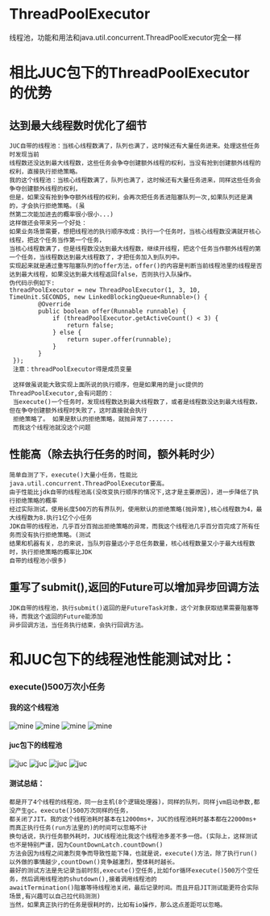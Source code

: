 # ThreadPoolExecutor
 线程池，功能和用法和java.util.concurrent.ThreadPoolExecutor完全一样

    
# 相比JUC包下的ThreadPoolExecutor的优势
## 达到最大线程数时优化了细节
    JUC自带的线程池：当核心线程数满了，队列也满了，这时候还有大量任务进来。处理这些任务时发现当前
    线程数还没达到最大线程数，这些任务会争夺创建额外线程的权利，当没有抢到创建额外线程的权利，直接执行拒绝策略。
    我的这个线程池：当核心线程数满了，队列也满了，这时候还有大量任务进来，同样这些任务会争夺创建额外线程的权利，
    但是，如果没有抢到争夺额外线程的权利，会再次把任务丢进阻塞队列一次,如果队列还是满的，才会执行拒绝策略。(虽
    然第二次能加进去的概率很小很小...)
    这样做还会带来另一个好处：
    如果业务场景需要，想把线程池的执行顺序改成：执行一个任务时，当核心线程数没满就开核心线程，把这个任务当作第一个任务，
    当核心线程数满了，但是线程数没达到最大线程数，继续开线程，把这个任务当作额外线程的第一个任务，当线程数达到最大线程数了，才把任务加入到队列中。
    实现起来就是通过重写阻塞队列的offer方法，offer()的内容是判断当前线程池里的线程是否达到最大线程，如果没达到最大线程返回false，否则执行入队操作。
    伪代码示例如下:
    threadPoolExecutor = new ThreadPoolExecutor(1, 3, 10, TimeUnit.SECONDS, new LinkedBlockingQueue<Runnable>() {
            @Override
            public boolean offer(Runnable runnable) {
                if (threadPoolExecutor.getActiveCount() < 3) {
                    return false;
                } else {
                    return super.offer(runnable);
                }
            }
     });
     注意：threadPoolExecutor得是成员变量
     
     这样做虽说能大致实现上面所说的执行顺序，但是如果用的是juc提供的ThreadPoolExecutor,会有问题的：
     当execute()一个任务时，发现线程数达到最大线程数了，或者是线程数没达到最大线程数，但在争夺创建额外线程时失败了，这时直接就会执行
     拒绝策略了。 如果是默认的拒绝策略，就抛异常了.......
     而我这个线程池就没这个问题



## 性能高（除去执行任务的时间，额外耗时少）
    简单自测了下，execute()大量小任务，性能比java.util.concurrent.ThreadPoolExecutor要高。
    由于性能比jdk自带的线程池高(没改变执行顺序的情况下,这才是主要原因)，进一步降低了执行拒绝策略的概率
    经过实际测试，使用长度500万的有界队列，使用默认的拒绝策略(抛异常),核心线程数为4，最大线程数为8.执行1亿个小任务
    JDK自带的线程池，几乎百分百抛出拒绝策略的异常，而我这个线程池几乎百分百完成了所有任务而没有执行拒绝策略。(测试
    结果和机器有关，总的来说，当队列容量远小于总任务数量，核心线程数量又小于最大线程数时，执行拒绝策略的概率比JDK
    自带的线程池小很多)

## 重写了submit(),返回的Future可以增加异步回调方法
    JDK自带的线程池，执行submit()返回的是FutureTask对象，这个对象获取结果需要阻塞等待，而我这个返回的Future能添加
    异步回调方法，当任务执行结束，会执行回调方法。
    
# 和JUC包下的线程池性能测试对比：
### execute()500万次小任务
#### 我的这个线程池
![mine](https://github.com/65487123/zp-concurrent-lib/raw/master/picture/1f4769fcc8ca510a98b7ad474f7e90b.png)
![mine](https://github.com/65487123/zp-concurrent-lib/raw/master/picture/425f3042b55814a02b208e9dcabf1cd.png)
![mine](https://github.com/65487123/zp-concurrent-lib/raw/master/picture/58efe65e87b35ef04bb2714b24b484f.png)
![mine](https://github.com/65487123/zp-concurrent-lib/raw/master/picture/70e3e47134d8c5bde4d4b3e47bc3420.png)
#### juc包下的线程池
![juc](https://github.com/65487123/zp-concurrent-lib/raw/master/picture/93e14cc0299bf84b91f291e0c37c252.png)
![juc](https://github.com/65487123/zp-concurrent-lib/raw/master/picture/ca68cb92aa49c5aea6d64224dbded69.png)
![juc](https://github.com/65487123/zp-concurrent-lib/raw/master/picture/1c74679f7c13d3309c828e69ed476f0.png)
![juc](https://github.com/65487123/zp-concurrent-lib/raw/master/picture/24355f76a90a795dee35b85e0210fe4.png)
#### 测试总结：
    都是开了4个线程的线程池，同一台主机(8个逻辑处理器)，同样的队列，同样jvm启动参数,都没产生gc。execute()500万次同样的任务，
    都关闭了JIT。我的这个线程池耗时基本在12000ms+，JUC的线程池耗时基本都在22000ms+  而真正执行任务(run方法里的)的时间可以忽略不计
    换句话说，执行任务额外耗时，JUC线程池比我这个线程池多差不多一倍。(实际上，这样测试也不是特别严谨，因为CountDownLatch.countDown()
    方法会因为线程之间激烈竞争而导致性能下降，也就是说，execute()方法，除了执行run()以外做的事情越少,countDown()竞争越激烈，整体耗时越长。 
    最好的测试方法是先记录当前时刻,execute()空任务,比如for循环execute()500万个空任务，然后调用线程池的shutdown(),接着调用线程池的
    awaitTermination()阻塞等待线程池关闭，最后记录时间。而且开启JIT测试能更符合实际场景,有兴趣可以自己拉代码测测)
    当然，如果真正执行的任务是很耗时的，比如有io操作，那么这点差距可以忽略。
    
